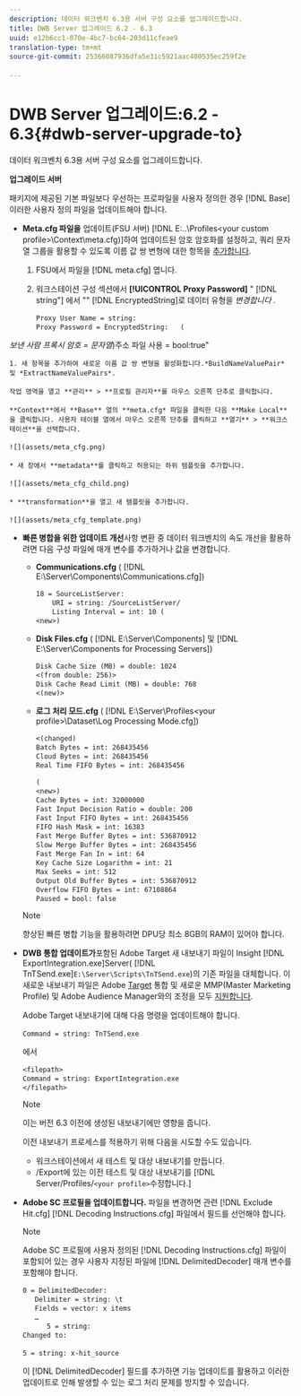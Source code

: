 ```yaml
---
description: 데이터 워크벤치 6.3용 서버 구성 요소를 업그레이드합니다.
title: DWB Server 업그레이드 6.2 - 6.3
uuid: e12b6cc1-070e-4bc7-bc64-203d11cfeae9
translation-type: tm+mt
source-git-commit: 25366087936dfa5e31c5921aac400535ec259f2e

---
```



# DWB Server 업그레이드:6.2 - 6.3{#dwb-server-upgrade-to}

데이터 워크벤치 6.3용 서버 구성 요소를 업그레이드합니다.

**업그레이드 서버**

패키지에 제공된 기본 파일보다 우선하는 프로파일을 사용자 정의한 경우 [!DNL Base] 이러한 사용자 정의 파일을 업데이트해야 합니다.

* **Meta.cfg 파일을** 업데이트(FSU 서버) [!DNL E:\..\Profiles\<your custom profile>\Context\meta.cfg)]하여 업데이트된 암호 암호화를 설정하고, 쿼리 문자열 그룹을 활용할 수 있도록 이름 값 쌍 변형에 대한 항목을 [추가합니다](../../../../home/c-inst-svr/c-upgrd-uninst-sftwr/c-upgrd-sftwr/c-6-2-to-6-3-upgrade.md#concept-42f74911b5714219a359b719badac8e0).

   1. FSU에서 파일을 [!DNL meta.cfg] 엽니다.
   1. 워크스테이션 구성 섹션에서 **[!UICONTROL Proxy Password]** &quot; [!DNL string"] 에서 &quot;&quot; [!DNL EncryptedString]로 데이터 유형을 *변경합니다* .

      ```
      Proxy User Name = string: 
      Proxy Password = EncryptedString:   ( 
      
<i>보낸 사람 프록시 암호 = 문자열</i>)주소 파일 사용 = bool:true&quot;

    1. 새 항목을 추가하여 새로운 이름 값 쌍 변형을 활성화합니다.*BuildNameValuePair* 및 *ExtractNameValuePairs*.
    
    작업 영역을 열고 **관리** > **프로필 관리자**를 마우스 오른쪽 단추로 클릭합니다.
    
    **Context**에서 **Base** 열의 **meta.cfg* 파일을 클릭한 다음 **Make Local**을 클릭합니다. 사용자 테이블 열에서 마우스 오른쪽 단추를 클릭하고 **열기** > **워크스테이션**을 선택합니다.
    
    ![](assets/meta_cfg.png)
    
    * 새 창에서 **metadata**를 클릭하고 허용되는 하위 템플릿을 추가합니다.
    
    ![](assets/meta_cfg_child.png)
    
    * **transformation**을 열고 새 템플릿을 추가합니다.
    
    ![](assets/meta_cfg_template.png)

* **빠른 병합을 위한 업데이트 개선**&#x200B;사항 변환 중 데이터 워크벤치의 속도 개선을 활용하려면 다음 구성 파일에 매개 변수를 추가하거나 값을 변경합니다.

   * **Communications.cfg** ( [!DNL E:\Server\Components\Communications.cfg])

      ```
      18 = SourceListServer:  
          URI = string: /SourceListServer/ 
          Listing Interval = int: 10 ( 
      <new>)
      ```

   * **Disk Files.cfg** ( [!DNL E:\Server\Components] 및 [!DNL E:\Server\Components for Processing Servers])

      ```
      Disk Cache Size (MB) = double: 1024  
      <(from double: 256)> 
      Disk Cache Read Limit (MB) = double: 768  
      <(new)>
      ```

   * **로그 처리 모드.cfg** ( [!DNL E:\Server\Profiles\<your profile>\Dataset\Log Processing Mode.cfg])

      ```
      <(changed) 
      Batch Bytes = int: 268435456 
      Cloud Bytes = int: 268435456 
      Real Time FIFO Bytes = int: 268435456
      ```

      ```
      ( 
      <new>) 
      Cache Bytes = int: 32000000 
      Fast Input Decision Ratio = double: 200 
      Fast Input FIFO Bytes = int: 268435456 
      FIFO Hash Mask = int: 16383 
      Fast Merge Buffer Bytes = int: 536870912 
      Slow Merge Buffer Bytes = int: 268435456 
      Fast Merge Fan In = int: 64 
      Key Cache Size Logarithm = int: 21 
      Max Seeks = int: 512 
      Output Old Buffer Bytes = int: 536870912 
      Overflow FIFO Bytes = int: 67108864 
      Paused = bool: false
      ```
   >[!NOTE]
   >
   >향상된 빠른 병합 기능을 활용하려면 DPU당 최소 8GB의 RAM이 있어야 합니다.

* **DWB 통합 업데이트가**&#x200B;포함된 Adobe Target 새 내보내기 파일이 Insight [!DNL ExportIntegration.exe]Server( [!DNL TnTSend.exe]`E:\Server\Scripts\TnTSend.exe`)의 기존 파일을 대체합니다. 이 새로운 내보내기 파일은 Adobe [Target](https://www.adobe.com/marketing/target.html) 통합 및 새로운 MMP(Master Marketing Profile) 및 Adobe Audience Manager와의 조정을 모두 [지원합니다](https://www.adobe.com/analytics/audience-manager.html).

   Adobe Target 내보내기에 대해 다음 명령을 업데이트해야 합니다.

   `Command = string: TnTSend.exe`

   에서

   ```
   <filepath>
   Command = string: ExportIntegration.exe 
   </filepath>
   ```

   >[!NOTE]
   >
   >이는 버전 6.3 이전에 생성된 내보내기에만 영향을 줍니다.

   이전 내보내기 프로세스를 적용하기 위해 다음을 시도할 수도 있습니다.

   * 워크스테이션에서 새 테스트 및 대상 내보내기를 만듭니다.
   * /Export에 있는 이전 테스트 및 대상 내보내기를 [!DNL Server/Profiles/`<your profile>`수정합니다.]

* **Adobe SC 프로필을 업데이트합니다.** 파일을 변경하면 관련 [!DNL Exclude Hit.cfg] [!DNL Decoding Instructions.cfg] 파일에서 필드를 선언해야 합니다.

   >[!NOTE]
   >
   >Adobe SC 프로필에 사용자 정의된 [!DNL Decoding Instructions.cfg] 파일이 포함되어 있는 경우 사용자 지정된 파일에 [!DNL DelimitedDecoder] 매개 변수를 포함해야 합니다.

   ```
   0 = DelimitedDecoder: 
      Delimiter = string: \t 
      Fields = vector: x items 
      …  
         5 = string: 
   Changed to: 
   
   5 = string: x-hit_source
   ```

   이 [!DNL DelimitedDecoder] 필드를 추가하면 기능 업데이트를 활용하고 이러한 업데이트로 인해 발생할 수 있는 로그 처리 문제를 방지할 수 있습니다.
